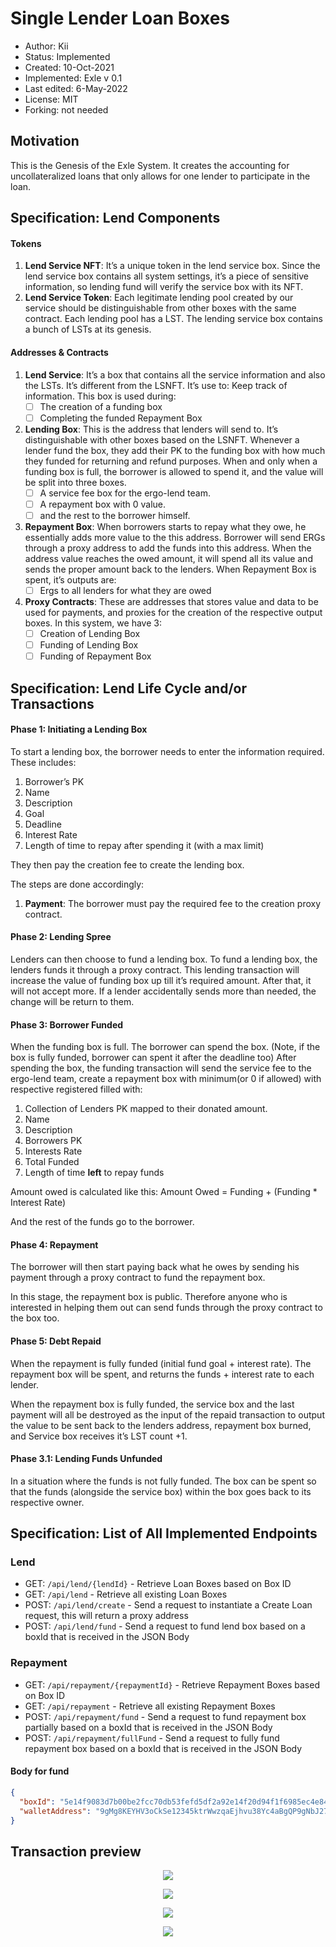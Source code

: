 Single Lender Loan Boxes
===============================

* Author: Kii
* Status: Implemented
* Created: 10-Oct-2021
* Implemented: Exle v 0.1
* Last edited: 6-May-2022
* License: MIT
* Forking: not needed 

Motivation
----------
This is the Genesis of the Exle System. It creates the accounting for uncollateralized loans that only allows for one lender to participate in the loan.

Specification: Lend Components
-------------
#### Tokens
1. **Lend Service NFT**: It’s a unique token in the lend service box. Since the lend service box contains all system settings, it’s a piece of sensitive information, so lending fund will verify the service box with its NFT.
2. **Lend Service Token**: Each legitimate lending pool created by our service should be distinguishable from other boxes with the same contract. Each lending pool has a LST. The lending service box contains a bunch of LSTs at its genesis.

#### Addresses & Contracts
1. **Lend Service**: It’s a box that contains all the service information and also the LSTs. It’s different from the LSNFT.
   It’s use to:
   Keep track of information. This box is used during:
    - [ ] The creation of a funding box
    - [ ] Completing the funded Repayment Box
2. **Lending Box**: This is the address that lenders will send to. It’s distinguishable with other boxes based on the LSNFT.
   Whenever a lender fund the box, they add their PK to the funding box with how much they funded for returning and refund purposes.
   When and only when a funding box is full, the borrower is allowed to spend it, and the value will be split into three boxes.
    - [ ] A service fee box for the ergo-lend team.
    - [ ] A repayment box with 0 value.
    - [ ]  and the rest to the borrower himself.
3. **Repayment Box**:  When borrowers starts to repay what they owe, he essentially adds more value to the this address.
   Borrower will send ERGs through a proxy address to add the funds into this address.
   When the address value reaches the owed amount, it will spend all its value and sends the proper amount back to the lenders.
   When Repayment Box is spent, it’s outputs are:
    - [ ] Ergs to all lenders for what they are owed
4. **Proxy Contracts**: These are addresses that stores value and data to be used for payments, and proxies for the creation of the respective output boxes.
   In this system, we have 3:
    - [ ] Creation of Lending Box
    - [ ] Funding of Lending Box
    - [ ] Funding of Repayment Box

Specification: Lend Life Cycle and/or Transactions
-------------
#### Phase 1: Initiating a Lending Box
To start a lending box, the borrower needs to enter the information required. These includes:
1. Borrower’s PK
2. Name
3. Description
4. Goal
5. Deadline
6. Interest Rate
7. Length of time to repay after spending it (with a max limit)

They then pay the creation fee to create the lending box.

The steps are done accordingly:
1. **Payment**: The borrower must pay the required fee to the creation proxy contract.

#### Phase 2: Lending Spree
Lenders can then choose to fund a lending box. To fund a lending box, the lenders funds it through a proxy contract. This lending transaction will increase the value of funding box up till it’s required amount. After that, it will not accept more.
If a lender accidentally sends more than needed, the change will be return to them.

#### Phase 3: Borrower Funded
When the funding box is full. The borrower can spend the box. (Note, if the box is fully funded, borrower can spent it after the deadline too)
After spending the box, the funding transaction will send the service fee to the ergo-lend team, create a repayment box with minimum(or 0 if allowed) with respective registered filled with:
1. Collection of Lenders PK mapped to their donated amount.
2. Name
3. Description
4. Borrowers PK
5. Interests Rate
6. Total Funded
7. Length of time **left** to repay funds

Amount owed is calculated like this:
Amount Owed = Funding + (Funding * Interest Rate)

And the rest of the funds go to the borrower.

#### Phase 4: Repayment
The borrower will then start paying back what he owes by sending his payment through a proxy contract to fund the repayment box.

In this stage, the repayment box is public. Therefore anyone who is interested in helping them out can send funds through the proxy contract to the box too.

#### Phase 5: Debt Repaid
When the repayment is fully funded (initial fund goal + interest rate). The repayment box will be spent, and returns the funds + interest rate to each lender.

When the repayment box is fully funded, the service box and the last payment will all be destroyed as the input of the repaid transaction to output the value to be sent back to the lenders address, repayment box burned, and Service box receives it’s LST count +1.

#### Phase 3.1: Lending Funds Unfunded
In a situation where the funds is not fully funded. The box can be spent so that the funds (alongside the service box) within the box goes back to its respective owner.

Specification: List of All Implemented Endpoints
-------------
### Lend 
- GET: `/api/lend/{lendId}` - Retrieve Loan Boxes based on Box ID
- GET: `/api/lend` - Retrieve all existing Loan Boxes
- POST: `/api/lend/create` - Send a request to instantiate a Create Loan request, this will return a proxy address
- POST: `/api/lend/fund` - Send a request to fund lend box based on a boxId that is received in the JSON Body

### Repayment
- GET: `/api/repayment/{repaymentId}` - Retrieve Repayment Boxes based on Box ID
- GET: `/api/repayment` - Retrieve all existing Repayment Boxes
- POST: `/api/repayment/fund` - Send a request to fund repayment box partially based on a boxId that is received in the JSON Body
- POST: `/api/repayment/fullFund` - Send a request to fully fund repayment box based on a boxId that is received in the JSON Body

#### Body for fund
```json
{
  "boxId": "5e14f9083d7b00be2fcc70db53fefd5df2a92e14f20d94f1f6985ec4e84018b8",
  "walletAddress": "9gMg8KEYHV3oCkSe12345ktrWwzqaEjhvu38Yc4aBgQP9gNbJ27"
}
```

Transaction preview
-------------------
<p align="center">
<img src="images/SingleLenderLoanBoxes/lendingTransact.jpg">
</p>
<p align="center">
<img src="images/SingleLenderLoanBoxes/fullyFunded.jpg">
</p>
<p align="center">
<img src="images/SingleLenderLoanBoxes/lendingTransact.jpg">
</p>
<p align="center">
<img src="images/SingleLenderLoanBoxes/fullyFunded.jpg">
</p>
